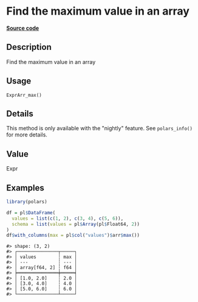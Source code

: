 

# Find the maximum value in an array

[**Source code**](https://github.com/pola-rs/r-polars/tree/8dac37e8bf89bcd080a13d0ed20dd1dc2bee615f/R/expr__array.R#L27)

## Description

Find the maximum value in an array

## Usage

<pre><code class='language-R'>ExprArr_max()
</code></pre>

## Details

This method is only available with the "nightly" feature. See
<code>polars_info()</code> for more details.

## Value

Expr

## Examples

``` r
library(polars)

df = pl$DataFrame(
  values = list(c(1, 2), c(3, 4), c(5, 6)),
  schema = list(values = pl$Array(pl$Float64, 2))
)
df$with_columns(max = pl$col("values")$arr$max())
```

    #> shape: (3, 2)
    #> ┌───────────────┬─────┐
    #> │ values        ┆ max │
    #> │ ---           ┆ --- │
    #> │ array[f64, 2] ┆ f64 │
    #> ╞═══════════════╪═════╡
    #> │ [1.0, 2.0]    ┆ 2.0 │
    #> │ [3.0, 4.0]    ┆ 4.0 │
    #> │ [5.0, 6.0]    ┆ 6.0 │
    #> └───────────────┴─────┘
